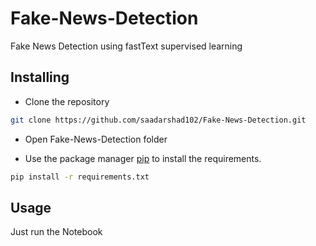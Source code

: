 # Fake-News-Detection
Fake News Detection using fastText supervised learning

## Installing
* Clone the repository

```bash
git clone https://github.com/saadarshad102/Fake-News-Detection.git
```

* Open Fake-News-Detection folder

* Use the package manager [pip](https://pip.pypa.io/en/stable/) to install the requirements.

```bash
pip install -r requirements.txt
```

## Usage
Just run the Notebook
